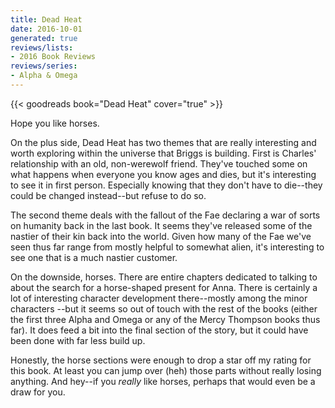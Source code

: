 ```yaml
---
title: Dead Heat
date: 2016-10-01
generated: true
reviews/lists:
- 2016 Book Reviews
reviews/series:
- Alpha & Omega
---
```

{{< goodreads book="Dead Heat" cover="true" >}}

Hope you like horses.  

On the plus side, Dead Heat has two themes that are really interesting and worth exploring within the universe that Briggs is building. First is Charles' relationship with an old, non-werewolf friend. They've touched some on what happens when everyone you know ages and dies, but it's interesting to see it in first person. Especially knowing that they don't have to die--they could be changed instead--but refuse to do so.  

<!--more-->

The second theme deals with the fallout of the Fae declaring a war of sorts on humanity back in the last book. It seems they've released some of the nastier of their kin back into the world. Given how many of the Fae we've seen thus far range from mostly helpful to somewhat alien, it's interesting to see one that is a much nastier customer.  

On the downside, horses. There are entire chapters dedicated to talking to about the search for a horse-shaped present for Anna. There is certainly a lot of interesting character development there--mostly among the minor characters --but it seems so out of touch with the rest of the books (either the first three Alpha and Omega or any of the Mercy Thompson books thus far). It does feed a bit into the final section of the story, but it could have been done with far less build up.  

Honestly, the horse sections were enough to drop a star off my rating for this book. At least you can jump over (heh) those parts without really losing anything. And hey--if you _really_ like horses, perhaps that would even be a draw for you.


